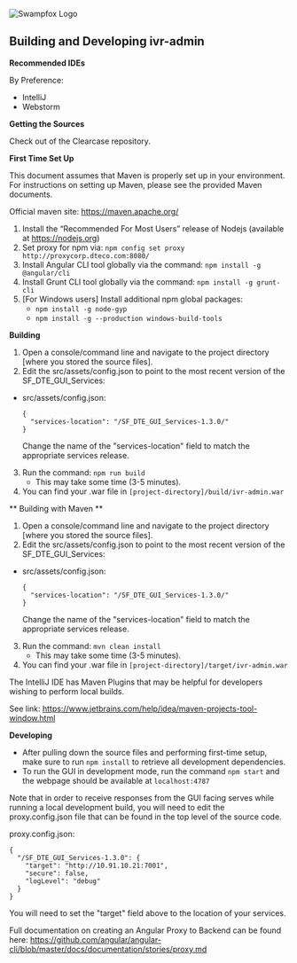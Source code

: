 ![Swampfox Logo](http://swampfoxinc.com/images/logo.gif)
## Building and Developing ivr-admin

**Recommended IDEs**

By Preference:
  + IntelliJ
  + Webstorm



**Getting the Sources**

Check out of the Clearcase repository.



**First Time Set Up**

This document assumes that Maven is properly set up in your environment. For instructions on setting up Maven, please see the provided Maven documents.
 
Official maven site: https://maven.apache.org/

1. Install the “Recommended For Most Users” release of Nodejs (available at https://nodejs.org)
2. Set proxy for npm via: `npm config set proxy http://proxycorp.dteco.com:8080/`
3. Install Angular CLI tool globally via the command: `npm install -g @angular/cli`
4. Install Grunt CLI tool globally via the command: `npm install -g grunt-cli`
5. [For Windows users] Install additional npm global packages: 
    + `npm install -g node-gyp`
    + `npm install -g --production windows-build-tools`



**Building**
1. Open a console/command line and navigate to the project directory [where you stored the source files].
2. Edit the src/assets/config.json to point to the most recent version of the SF_DTE_GUI_Services:

  + src/assets/config.json:
  
        {
          "services-location": "/SF_DTE_GUI_Services-1.3.0/"
        }
      Change the name of the "services-location" field to match the appropriate services release. 
3. Run the command: `npm run build`
    + This may take some time (3-5 minutes).
4. You can find your .war file in `[project-directory]/build/ivr-admin.war`


** Building with Maven **
1. Open a console/command line and navigate to the project directory [where you stored the source files].
2. Edit the src/assets/config.json to point to the most recent version of the SF_DTE_GUI_Services:

  + src/assets/config.json:
  
        {
          "services-location": "/SF_DTE_GUI_Services-1.3.0/"
        }
      Change the name of the "services-location" field to match the appropriate services release. 
3. Run the command: `mvn clean install`
    + This may take some time (3-5 minutes).
4. You can find your .war file in `[project-directory]/target/ivr-admin.war`

The IntelliJ IDE has Maven Plugins that may be helpful for developers wishing to perform local builds.
      
See link: https://www.jetbrains.com/help/idea/maven-projects-tool-window.html



**Developing**
+ After pulling down the source files and performing first-time setup, make sure to run `npm install` to retrieve all development dependencies.
+ To run the GUI in development mode, run the command `npm start` and the webpage should be available at `localhost:4787`


Note that in order to receive responses from the GUI facing serves while running a local development build, you will need to edit the proxy.config.json file that can be found in the top level of the source code.

proxy.config.json:

    {
      "/SF_DTE_GUI_Services-1.3.0": {
        "target": "http://10.91.10.21:7001",
        "secure": false,
        "logLevel": "debug"
      }
    }
You will need to set the "target" field above to the location of your services.
       
Full documentation on creating an Angular Proxy to Backend can be found here: https://github.com/angular/angular-cli/blob/master/docs/documentation/stories/proxy.md
